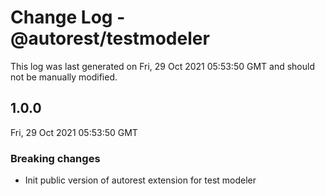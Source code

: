 # Change Log - @autorest/testmodeler

This log was last generated on Fri, 29 Oct 2021 05:53:50 GMT and should not be manually modified.

## 1.0.0
Fri, 29 Oct 2021 05:53:50 GMT

### Breaking changes

- Init public version of autorest extension for test modeler

